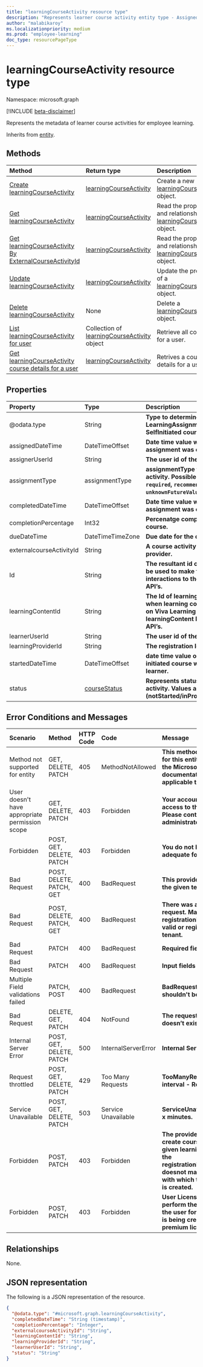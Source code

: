 ```yaml
---
title: "learningCourseActivity resource type"
description: "Represents learner course activity entity type - Assigned to Self initiated record."
author: "malabikaroy"
ms.localizationpriority: medium
ms.prod: "employee-learning"
doc_type: resourcePageType
---
```


# learningCourseActivity resource type

Namespace: microsoft.graph

[!INCLUDE [beta-disclaimer](../../includes/beta-disclaimer.md)]

Represents the metadata of learner course activities for employee learning.

Inherits from [entity](../resources/entity.md).

## Methods
|Method|Return type|Description|
|:---|:---|:---|
|[Create learningCourseActivity](../api/employeeexperienceuser-post-learningcourseactivities.md)|[learningCourseActivity](../resources/learningcourseactivity.md)|Create a new [learningCourseActivity](../resources/learningcourseactivity.md) object.|
|[Get learningCourseActivity](../api/learningcourseactivity-get.md)|[learningCourseActivity](../resources/learningcourseactivity.md)|Read the properties and relationships of a [learningCourseActivity](../resources/learningcourseactivity.md) object.|
|[Get learningCourseActivity By ExternalCourseActivityId](../api/learningcourseactivity-getByExternalCourseActivityId.md)|[learningCourseActivity](../resources/learningcourseactivity.md)|Read the properties and relationships of a [learningCourseActivity](../resources/learningcourseactivity.md) object.|
|[Update learningCourseActivity](../api/learningcourseactivity-update.md)|[learningCourseActivity](../resources/learningcourseactivity.md)|Update the properties of a [learningCourseActivity](../resources/learningcourseactivity.md) object.|
|[Delete learningCourseActivity](../api/learningcourseactivity-delete.md)|None|Delete a [learningCourseActivity](../resources/learningcourseactivity.md) object.|
|[List learningCourseActivity for user](../api/learningcourseactivity-list.md)|Collection of [learningCourseActivity](../resources/learningcourseactivity.md) object|Retrieve all courses for a user.|
|[Get learningCourseActivity course details for a user](../api/learningcourseactivity-details.md)|[learningCourseActivity](../resources/learningcourseactivity.md)|Retrives a course details for a user.|

## Properties
|Property|Type|Description|
|:---|:---|:---|
|@odata.type|String|**Type to determine if it’s a LearningAssignment or SelfInitiated course.**
|assignedDateTime|DateTimeOffset|**Date time value when the assignment was completed.**
|assignerUserId|String|**The user id of the assigner.**
|assignmentType|assignmentType|**assignmentType for the course activity. Possible values are `required`, `recommended`, `unknownFutureValue`.**
|completedDateTime|DateTimeOffset|**Date time value when the assignment was completed.**|
|completionPercentage|Int32|**Percenatge completion value of course.**|
|dueDateTime|DateTimeTimeZone|**Due date for the course activity.**
|externalcourseActivityId|String|**A course activity id generated at provider.**|
|Id|String|**The resultant id of this request can be used to make further interactions to the course activity API’s.**
|learningContentId|String|**The Id of learning content received when learning content is created on Viva Learning using learningContent Microsoft Graph API’s.**|
|learnerUserId|String|**The user id of the learner.**|
|learningProviderId|String|**The registration Id of the provider.**|
|startedDateTime|DateTimeOffset|**date time value on which the self-initiated course was started by the learner.**
|status|[courseStatus](../resources/courseStatus.md)|**Represents status of the course activity. Values are (notStarted/inProgress/completed).**|


## Error Conditions and Messages
|Scenario|Method|HTTP Code|Code|Message|
|:---|:---|:---|:---|:---|
|Method not supported for entity|GET, DELETE, PATCH|405|MethodNotAllowed|**This method is not supported for this entity type. Reference the Microsoft Graph documentation for the methods applicable to this entity.**
|User doesn't have appropriate permission scope|GET, DELETE, PATCH|403|Forbidden|**Your account does not have access to this report or data. Please contact your global administrator to request access.** 
|Forbidden|POST, GET, DELETE, PATCH|403|Forbidden|**You do not have a service plan adequate for this request.** 
|Bad Request|POST, DELETE, PATCH, GET|400|BadRequest|**This provider isn't enabled for the given tenant.** 
|Bad Request|POST, DELETE, PATCH, GET|400|BadRequest|**There was an issue with your request. Make sure the registrationId you entered is valid or registered for your tenant.**
|Bad Request|PATCH|400|BadRequest|**Required fields are missing.**
|Bad Request|PATCH|400|BadRequest|**Input fields are invalid.**
|Multiple Field validations failed|PATCH, POST|400|BadRequest|**BadRequest - Input field shouldn't be empty or null.**
|Bad Request|DELETE, GET, PATCH|404|NotFound|**The requested assignment doesn’t exist."**
|Internal Server Error|POST, GET, DELETE, PATCH|500|InternalServerError|**Internal Server Error.** 
|Request throttled|POST, GET, DELETE, PATCH|429|Too Many Requests|**TooManyRequests in a accepted interval - Retry after x minutes.**
|Service Unavailable|POST, GET, DELETE, PATCH|503|Service Unavailable|**ServiceUnavailable - Retry after x minutes.**
|Forbidden|POST, PATCH|403|Forbidden|**The provider is not valid to create course activity for the given learning content - When the registrationId/learningProviderId doesnot match with the provider with which the LearningContent is created.**
|Forbidden|POST, PATCH|403|Forbidden|**User License is not valid to perform the operation - When the user for which Assignment is being created does not have a premium license.**



## Relationships
None.

## JSON representation
The following is a JSON representation of the resource.

``` json
{
  "@odata.type": "#microsoft.graph.learningCourseActivity",
  "completedDateTime": "String (timestamp)",
  "completionPercentage": "Integer",
  "externalcourseActivityId": "String",
  "learningContentId": "String",
  "learningProviderId": "String",
  "learnerUserId": "String",
  "status": "String"
}
```

